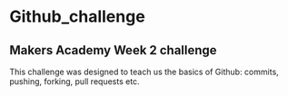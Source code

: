 Github_challenge
================

Makers Academy Week 2 challenge
-------------

This challenge was designed to teach us the basics of Github: commits, pushing, forking, pull requests etc.
